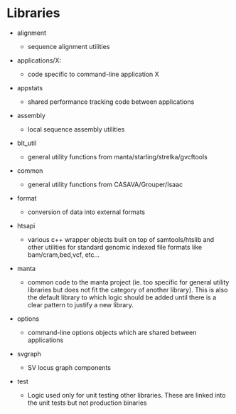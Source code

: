 # Libraries

- alignment
  - sequence alignment utilities

- applications/X:
  - code specific to command-line application X

- appstats
  - shared performance tracking code between applications

- assembly
  - local sequence assembly utilities

- blt\_util
  - general utility functions from manta/starling/strelka/gvcftools

- common
  - general utility functions from CASAVA/Grouper/Isaac

- format
  - conversion of data into external formats

- htsapi
  - various c++ wrapper objects built on top of samtools/htslib and other utilities for standard genomic indexed file formats like bam/cram,bed,vcf, etc...

- manta
  - common code to the manta project (ie. too specific for general utility libraries but does not fit the category of another library). This is also the default library to which logic should be added until there is a clear pattern to justify a new library.

- options
  - command-line options objects which are shared between applications

- svgraph
  - SV locus graph components

- test
  - Logic used only for unit testing other libraries. These are linked into the unit tests but not production binaries
